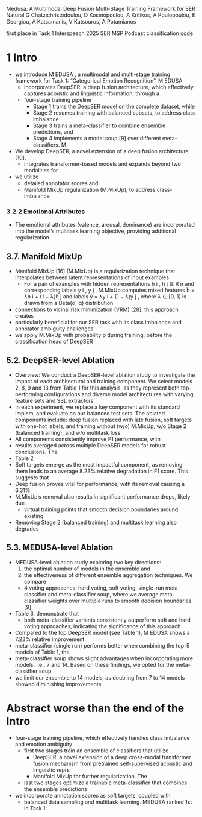 Medusa: A Multimodal Deep Fusion Multi-Stage Training Framework for SER Natural
G Chatzichristodoulou, D Kosmopoulou, A Kritikos, A Poulopoulou, E Georgiou,
  A Katsamanis, V Katsouros, A Potamianos

first place in Task 1 Interspeech 2025 SER MSP Podcast classification
[code](https://github.com/emopodntua/medusa)

# 1 Intro

* we introduce M EDUSA , a multimodal and multi-stage training framework for
  Task 1: “Categorical Emotion Recognition”. M EDUSA
  * incorporates DeepSER, a deep fusion architecture, which effectively captures
    acoustic and linguistic information, through a
  * four-stage training pipeline
    * Stage 1 trains the DeepSER model on the complete dataset, while
    * Stage 2 resumes training with balanced subsets, to address class imbalance
    * Stage 3 trains a meta-classifier to combine ensemble predictions, and
    * Stage 4 implements a model soup [9] over different meta-classifiers. M
* We develop DeepSER, a novel extension of a deep fusion architecture [10],
  * integrates transformer-based models and expands beyond two modalities for
* we utilize
  * detailed annotator scores and
  * Manifold MixUp regularization (M.MixUp), to address class-imbalance

### 3.2.2 Emotional Attributes

* The emotional attributes (valence, arousal, dominance) are incorporated into
  the model’s multitask learning objective, providing additional regularization

## 3.7. Manifold MixUp

* Manifold MixUp [16] (M.MixUp) is a regularization technique that
  interpolates between latent representations of input examples
  * For a pair of examples with hidden representations h i , h j ∈ R n and
    corresponding labels y i , y j , M.MixUp computes mixed features
    h̃ = λh i + (1 − λ)h j and labels ỹ = λy i + (1 − λ)y j , where
    λ ∈ [0, 1] is drawn from a Beta(α, α) distribution
* connections to vicinal risk minimization (VRM) [28], this approach creates
* particularly beneficial for our SER task
  with its class imbalance and annotator ambiguity challenges
* we apply M.MixUp with probability p during training,
  before the classification head of DeepSER

## 5.2. DeepSER-level Ablation

* Overview: We conduct a DeepSER-level ablation study to investigate the impact
  of each architectural and training component. We select models 2, 8, 9 and 13
  from Table 1 for this analysis, as they represent both top-performing
  configurations and diverse model architectures with varying feature sets and
  SSL extractors
* In each experiment, we replace a key component with its standard implem, and
  evaluate on our balanced test sets. The ablated components include: deep
  fusion replaced with late fusion, soft targets with one-hot labels, and
  training without (w/o) M.MixUp, w/o Stage 2 (balanced training), and w/o
  multitask loss
* All components consistently improve F1 performance, with
* results averaged across multiple DeepSER models for robust conclusions. The
* Table 2
* Soft targets emerge as the most impactful component, as removing them leads
  to an average 8.23% relative degradation in F1 score. This suggests that
* Deep fusion proves vital for performance, with its removal causing a 6.31%
* M.MixUp’s removal also results in significant performance drops, likely due
  * virtual training points that smooth decision boundaries around existing
* Removing Stage 2 (balanced training) and multitask learning also degrades

## 5.3. MEDUSA-level Ablation

* MEDUSA-level ablation study exploring two key directions:
  1. the optimal number of models in the ensemble and
  2. the effectiveness of different ensemble aggregation techniques. We compare
    * 4 voting approaches: hard voting, soft voting, single-run
     meta-classifier and meta-classifier soup, where we average meta-classifier
     weights over multiple runs to smooth decision boundaries [9]
* Table 3, demonstrate that
  * both meta-classifier variants consistently outperform soft and hard voting
    approaches, indicating the significance of this approach
* Compared to the top DeepSER model (see Table 1), M EDUSA shows a 7.23%
  relative improvement
* meta-classifier (single run) performs better when combining the top-5 models
  of Table 1, the
* meta-classifier soup shows slight advantages when incorporating more models,
  i.e., 7 and 14. Based on these findings, we opted for the meta-classifier soup
* we limit our ensemble to 14 models,
  as doubling from 7 to 14 models showed diminishing improvements

# Abstract worse than the end of the Intro

* four-stage training pipeline, which effectively handles class imbalance and
  emotion ambiguity
  * first two stages train an ensemble of classifiers that utilize
    * DeepSER, a novel extension of a deep cross-modal transformer fusion
      mechanism from pretrained self-supervised acoustic and linguistic reprs
    * Manifold MixUp for further regularization. The
  * last two stages optimize a trainable meta-classifier that combines the
    ensemble predictions
* we incorporate annotation scores as soft targets, coupled with
  * balanced data sampling and multitask learning. MEDUSA ranked 1st in Task 1:
